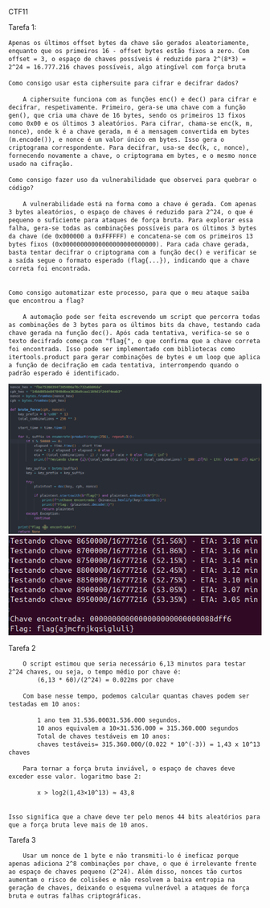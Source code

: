 CTF11

Tarefa 1:

    Apenas os últimos offset bytes da chave são gerados aleatoriamente, enquanto que os primeiros 16 - offset bytes estão fixos a zero. Com offset = 3, o espaço de chaves possíveis é reduzido para 2^(8*3) = 2^24 = 16.777.216 chaves possíveis, algo atingível com força bruta

    Como consigo usar esta ciphersuite para cifrar e decifrar dados?
    
        A ciphersuite funciona com as funções enc() e dec() para cifrar e decifrar, respetivamente. Primeiro, gera-se uma chave com a função gen(), que cria uma chave de 16 bytes, sendo os primeiros 13 fixos como 0x00 e os últimos 3 aleatórios. Para cifrar, chama-se enc(k, m, nonce), onde k é a chave gerada, m é a mensagem convertida em bytes (m.encode()), e nonce é um valor único em bytes. Isso gera o criptograma correspondente. Para decifrar, usa-se dec(k, c, nonce), fornecendo novamente a chave, o criptograma em bytes, e o mesmo nonce usado na cifração.

    Como consigo fazer uso da vulnerabilidade que observei para quebrar o código?
    
        A vulnerabilidade está na forma como a chave é gerada. Com apenas 3 bytes aleatórios, o espaço de chaves é reduzido para 2^24, o que é pequeno o suficiente para ataques de força bruta. Para explorar essa falha, gera-se todas as combinações possíveis para os últimos 3 bytes da chave (de 0x000000 a 0xFFFFFF) e concatena-se com os primeiros 13 bytes fixos (0x00000000000000000000000000). Para cada chave gerada, basta tentar decifrar o criptograma com a função dec() e verificar se a saída segue o formato esperado (flag{...}), indicando que a chave correta foi encontrada.
        
        
	Como consigo automatizar este processo, para que o meu ataque saiba que encontrou a flag?

		A automação pode ser feita escrevendo um script que percorra todas as combinações de 3 bytes para os últimos bits da chave, testando cada chave gerada na função dec(). Após cada tentativa, verifica-se se o texto decifrado começa com "flag{", o que confirma que a chave correta foi encontrada. Isso pode ser implementado com bibliotecas como itertools.product para gerar combinações de bytes e um loop que aplica a função de decifração em cada tentativa, interrompendo quando o padrão esperado é identificado.

![](brute_force.png)
![](flag.png)

Tarefa 2
		
		O script estimou que seria necessário 6,13 minutos para testar 2^24 chaves, ou seja, o tempo médio por chave é:
			(6,13 * 60)/(2^24) = 0.022ms por chave

		Com base nesse tempo, podemos calcular quantas chaves podem ser testadas em 10 anos:

			1 ano tem 31.536.00031.536.000 segundos.
			10 anos equivalem a 10×31.536.000 = 315.360.000 segundos
			Total de chaves testáveis em 10 anos:
			chaves testáveis= 315.360.000/(0.022 * 10^(-3)) = 1,43 x 10^13 chaves

		Para tornar a força bruta inviável, o espaço de chaves deve exceder esse valor. logaritmo base 2:
	
			x > log⁡2(1,43×10^13) ≈ 43,8


	Isso significa que a chave deve ter pelo menos 44 bits aleatórios para que a força bruta leve mais de 10 anos.
	
Tarefa 3
	
		Usar um nonce de 1 byte e não transmiti-lo é ineficaz porque apenas adiciona 2^8 combinações por chave, o que é irrelevante frente ao espaço de chaves pequeno (2^24). Além disso, nonces tão curtos aumentam o risco de colisões e não resolvem a baixa entropia na geração de chaves, deixando o esquema vulnerável a ataques de força bruta e outras falhas criptográficas.
